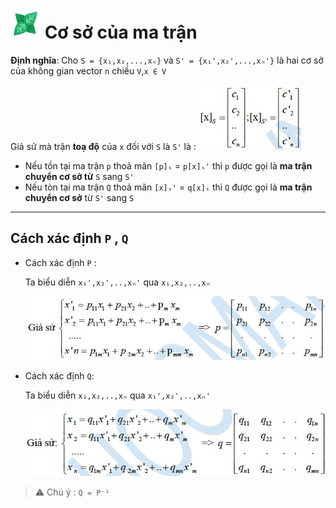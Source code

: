 # ![icons8-basil.png](https://raw.githubusercontent.com/Zenfection/Image/master/2021/05/12-20-29-40-icons8-basil.png) Cơ sở của ma trận

**Định nghĩa**: Cho `S = {x₁,x₂,...,xₙ}` và `S' = {x₁',x₂',...,xₙ'}` là hai cơ sở của không gian vector `n` chiều `V`,`x ∈ V`

Giả sử mà trận **toạ độ** của `x` đối với `S` là `S'` là : <img title="" src="https://raw.githubusercontent.com/Zenfection/Image/master/2021/05/12-20-35-31-Screen%20Shot%202021-05-12%20at%2020.35.23.png" alt="Screen Shot 2021-05-12 at 20.35.23.png" width="164">

- Nếu tồn tại ma trận `p` thoả mãn `[p]ₛ` = `p[x]ₛ'` thì `p` được gọi là **ma trận chuyển cơ sở từ** `S` sang `S'`
- Nếu tòn tại ma trận `Q` thoả mãn `[x]ₛ'` = `q[x]ₛ` thì `Q` được gọi là **ma trận chuyển cơ sở** từ `S'` sang `S`

---

## Cách xác định `P` , `Q`

- Cách xác định `P` : 
  
  Ta biểu diễn `x₁',x₂',..,xₙ'` qua `x₁,x₂,..,xₙ`
  
  ![Screen Shot 2021-05-12 at 20.39.33.png](https://raw.githubusercontent.com/Zenfection/Image/master/2021/05/12-20-39-46-Screen%20Shot%202021-05-12%20at%2020.39.33.png)

- Cách xác định `Q`:
  
  Ta biểu diễn  `x₁,x₂,..,xₙ` qua `x₁',x₂',..,xₙ'`
  
  ![Screen Shot 2021-05-12 at 20.39.40.png](https://raw.githubusercontent.com/Zenfection/Image/master/2021/05/12-20-40-25-Screen%20Shot%202021-05-12%20at%2020.39.40.png)

> ⚠️ Chú ý : `Q = P⁻¹`


